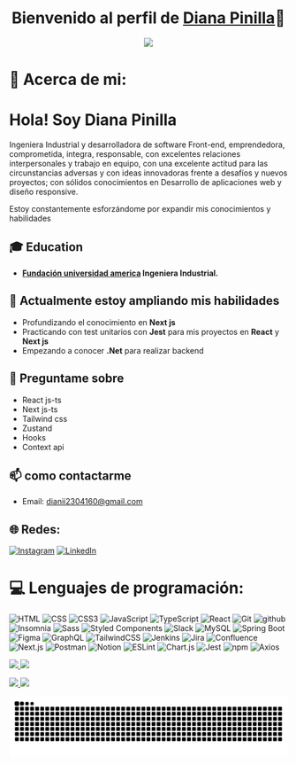 <p align="center">
  <h1 align="center">Bienvenido al perfil de <a href="https://github.com/MrBlueBird2">Diana Pinilla</a>👋</h1>
</p>
<p align="center">
<a align="center" href="https://github.com/DenverCoder1/readme-typing-svg">
  <img src="https://readme-typing-svg.herokuapp.com?&font=IBM+Plex+Sans&color=F72EE2&size=25&lines=Bienvenido+a+mi+perfil+de+GitHub!;Soy+desarrolladora+Frontend" />
</a>
</p>

# 💫 Acerca de mi: 
# Hola! Soy Diana Pinilla 

Ingeniera Industrial y desarrolladora de software Front-end, emprendedora, comprometida, integra, responsable, con excelentes relaciones interpersonales y trabajo en equipo, con una excelente actitud para las circunstancias adversas y con ideas innovadoras frente a desafíos y nuevos proyectos; con sólidos conocimientos en Desarrollo de aplicaciones web y diseño responsive.

Estoy constantemente esforzándome por expandir mis conocimientos y habilidades

## 🎓 Education
- **[Fundación universidad america]([https://www.utp.ac.pa/](https://www.uamerica.edu.co/)) Ingeniera Industrial.**  

## 🌱 Actualmente estoy ampliando mis habilidades
- Profundizando el conocimiento en **Next js** 
- Practicando con test unitarios con **Jest** para mis proyectos en **React** y **Next js**
- Empezando a conocer **.Net** para realizar backend
  
## 💬 Preguntame sobre
- React js-ts
- Next js-ts
- Tailwind css 
- Zustand
- Hooks
- Context api 

## 📫 como contactarme
- Email: dianii2304160@gmail.com

## 🌐 Redes:
[![Instagram](https://img.shields.io/badge/Instagram-%23E4405F.svg?logo=Instagram&logoColor=white)](https://instagram.com/dianii_1) 
[![LinkedIn](https://img.shields.io/badge/LinkedIn-%230077B5.svg?logo=linkedin&logoColor=white)](https://www.linkedin.com/in/diana-pinilla-ortegon-575919226/)

# 💻 Lenguajes de programación:
<p>
<!-- 	<a> 
   <img alt="HTML" src="https://img.shields.io/badge/HTML5%20-%23E34F26.svg?logo=html5&logoColor=white">
  </a>
  <a >
    <img alt="CSS" src="https://img.shields.io/badge/CSS%20-%231572B6.svg?logo=css3&logoColor=white">
  </a>
	<a href="#"><img alt="CSS" src="https://img.shields.io/badge/CSS3-1572B6?logo=css3&logoColor=fff&style=flat"></a>

 <a >
   <img alt="JavaScript" src="https://img.shields.io/badge/JavaScript%20-%23F7DF1E.svg?logo=javascript&logoColor=black">
 </a>
  <a> 
    <img alt="TypeScript" src="https://img.shields.io/badge/-TypeScript-blue?logo=Typescript&logoColor=black">
  </a> 
 <a >
    <img alt="React" src="https://img.shields.io/badge/react-%2361DAFB.svg?logo=React&logoColor=black">
  </a>
   <a>
    <img alt="Git" src="https://img.shields.io/badge/-git-red?logo=git&logoColor=white"/>
  </a>
<a> 
    <img alt="github" src="https://img.shields.io/badge/-GitHub-black?logo=github&logoColor=white">
  </a>
	<a>
		<img alt="Insomnia" src="https://img.shields.io/badge/-Insomnia-5849BE?logo=insomnia&logoColor=white" />
	</a>
	<a>
	<img alt="Sass" src="https://img.shields.io/badge/-Sass-CC6699?logo=sass&logoColor=white" />
	</a> -->

 ![HTML](https://img.shields.io/badge/HTML5%20-%23E34F26.svg?logo=html5&logoColor=white)
 ![CSS](https://img.shields.io/badge/CSS%20-%231572B6.svg?logo=css3&logoColor=white)
 ![CSS3](https://img.shields.io/badge/CSS3-1572B6?logo=css3&logoColor=fff&style=flat")
 ![JavaScript](https://img.shields.io/badge/JavaScript%20-%23F7DF1E.svg?logo=javascript&logoColor=black)
 ![TypeScript](https://img.shields.io/badge/-TypeScript-blue?logo=Typescript&logoColor=black)
 ![React](https://img.shields.io/badge/react-%2361DAFB.svg?logo=React&logoColor=black)
 ![Git](https://img.shields.io/badge/-git-red?logo=git&logoColor=white)
 ![github](https://img.shields.io/badge/-GitHub-black?logo=github&logoColor=white)
 ![Insomnia](https://img.shields.io/badge/-Insomnia-5849BE?logo=insomnia&logoColor=white)
 ![Sass](https://img.shields.io/badge/-Sass-CC6699?logo=sass&logoColor=white)
 ![Styled Components](https://img.shields.io/badge/-Styled_Components-db7092?logo=styled-components&logoColor=white)
 ![Slack](https://img.shields.io/badge/slack-black?logo=slack&logoColor=white)
 ![MySQL](https://img.shields.io/badge/mysql-%2300f.svg?logo=mysql&logoColor=white)
![Spring Boot](https://img.shields.io/badge/springboot-%236DB33F.svg?logo=springboot&logoColor=white) 
![Figma](https://img.shields.io/badge/figma-%23F24E1E.svg?logo=figma&logoColor=white) 
![GraphQL](https://img.shields.io/badge/-GraphQL-E10098?logo=graphql&logoColor=white)
![TailwindCSS](https://img.shields.io/badge/tailwindcss-%2338B2AC.svg?logo=tailwind-css&logoColor=white)
 ![Jenkins](https://img.shields.io/badge/jenkins-%232C5263.svg?logo=jenkins&logoColor=white)
  ![Jira](https://img.shields.io/badge/jira-%230A0FFF.svg?logo=jira&logoColor=white)
  ![Confluence](https://img.shields.io/badge/confluence-%23172BF4.svg?logo=confluence&logoColor=white)
  ![Next.js](https://img.shields.io/badge/-Next.js-000000?logo=Next.js)
  ![Postman](https://img.shields.io/badge/Postman-FF6C37?logo=postman&logoColor=white)
  ![Notion](https://img.shields.io/badge/Notion-%23000000.svg?logo=notion&logoColor=white) 
  ![ESLint](https://img.shields.io/badge/ESLint-4B3263?logo=eslint&logoColor=white)
  ![Chart.js](https://img.shields.io/badge/-Chart.js-000?&logo=Chart.js&logoColor=white)
  ![Jest](https://img.shields.io/badge/-Jest-000?&logo=Jest&logoColor=white)
  ![npm](https://img.shields.io/badge/npm-CB3837?logo=npm&logoColor=white)
![Axios](https://img.shields.io/badge/Axios-5A29E4?logo=Axios&logoColor=white)
</p>

<!-- Dark mode stats -->
<a href="https://github.com/anuraghazra/github-readme-stats#gh-dark-mode-only">
  <img height="180" src="https://github-readme-stats.vercel.app/api?username=Dianii-1&show_icons=true&theme=gotham#gh-dark-mode-only" />
</a>
<a href="https://github.com/anuraghazra/github-readme-stats#gh-dark-mode-only">
  <img height="180" src="https://github-readme-stats.vercel.app/api/top-langs/?username=Dianii-1&layout=compact&langs_count=8&hide=jupyter%20notebook&card_width=330&theme=gotham#gh-dark-mode-only" />
</a>

<!-- Light mode stats -->
<p display="flex">
<a href="https://github.com/anuraghazra/github-readme-stats#gh-light-mode-only">
  <img height="180" src="https://github-readme-stats.vercel.app/api?username=Dianii-1&show_icons=true&title_color=7A7ADB&icon_color=2234AE&text_color=D3D3D3&bg_color=0,000000,130F40&theme=catppuccin_latte#gh-light-mode-only" />
</a>
<a href="https://github.com/anuraghazra/github-readme-stats#gh-light-mode-only">
  <img height="180" src="https://github-readme-stats.vercel.app/api/top-langs/?username=Dianii-1&include_all_commits=true&layout=compact&langs_count=8&hide=jupyter%20notebook&card_width=300&title_color=7A7ADB&icon_color=2234AE&text_color=D3D3D3&bg_color=0,000000,130F40&theme=catppuccin_latte#gh-light-mode-only" />
</a> 
</p>

<picture>
  <source media="(prefers-color-scheme: dark)" srcset="https://raw.githubusercontent.com/Dianii-1/Dianii-1/output/github-contribution-grid-snake-dark.svg">
  <source media="(prefers-color-scheme: light)" srcset="https://raw.githubusercontent.com/Dianii-1/Dianii-1/output/github-contribution-grid-snake.svg">
 <p align = "center">
	<img src = "https://github.com/Dianii-1/Dianii-1/blob/output/github-contribution-grid-snake.svg?" alt = "Snake Game"/>
</p>
</picture>


<!--
**Dianii-1/Dianii-1** is a ✨ _special_ ✨ repository because its `README.md` (this file) appears on your GitHub profile.

Here are some ideas to get you started:

- 🔭 I’m currently working on ...
- 🌱 I’m currently learning ...
- 👯 I’m looking to collaborate on ...
- 🤔 I’m looking for help with ...
- 💬 Ask me about ...
- 📫 How to reach me: ...
- 😄 Pronouns: ...
- ⚡ Fun fact: ...
-->
